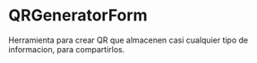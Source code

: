 # QRGeneratorForm
 Herramienta para crear QR que almacenen casi cualquier tipo de informacion, para compartirlos.
